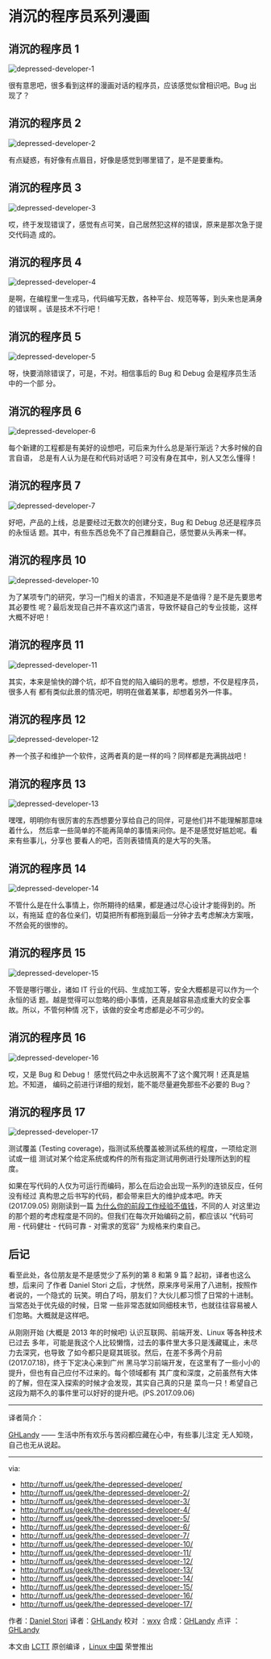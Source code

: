 # 消沉的程序员系列漫画

## 消沉的程序员 1

![depressed-developer-1](./depressed-developer.png)

很有意思吧，很多看到这样的漫画对话的程序员，应该感觉似曾相识吧。Bug 出现了？

## 消沉的程序员 2

![depressed-developer-2](./depressed-developer-2.png)

有点疑惑，有好像有点眉目，好像是感觉到哪里错了，是不是要重构。

## 消沉的程序员 3

![depressed-developer-3](./depressed-developer-3.png)

哎，终于发现错误了，感觉有点可笑，自己居然犯这样的错误，原来是那次急于提交代码造
成的。

## 消沉的程序员 4

![depressed-developer-4](./depressed-developer-4.png)

是啊，在编程里一生戎马，代码编写无数，各种平台、规范等等，到头来也是满身的错误啊
。该是技术不行吧！

## 消沉的程序员 5

![depressed-developer-5](./depressed-developer-5.png)

呀，快要消除错误了，可是，不对。相信事后的 Bug 和 Debug 会是程序员生活中的一个部
分。

## 消沉的程序员 6

![depressed-developer-6](./depressed-developer-6.png)

每个新建的工程都是有美好的设想吧，可后来为什么总是渐行渐远？大多时候的自言自语，
总是有人认为是在和代码对话吧？可没有身在其中，别人又怎么懂得！

## 消沉的程序员 7

![depressed-developer-7](./depressed-developer-7.png)

好吧，产品的上线，总是要经过无数次的创建分支，Bug 和 Debug 总还是程序员的永恒话
题。其中，有些东西总免不了自己推翻自己，感觉要从头再来一样。

## 消沉的程序员 10

![depressed-developer-10](./depressed-developer-10.png)

为了某项专门的研究，学习一门相关的语言，不知道是不是值得？是不是先要思考其必要性
呢？最后发现自己并不喜欢这门语言，导致怀疑自己的专业技能，这样大概不好吧！

## 消沉的程序员 11

![depressed-developer-11](./depressed-developer-11.png)

其实，本来是愉快的蹲个坑，却不自觉的陷入编码的思考。想想，不仅是程序员，很多人有
都有类似此景的情况吧，明明在做着某事，却想着另外一件事。

## 消沉的程序员 12

![depressed-developer-12](./depressed-developer-12.png)

养一个孩子和维护一个软件，这两者真的是一样的吗？同样都是充满挑战吧！

## 消沉的程序员 13

![depressed-developer-13](./depressed-developer-13.png)

嘿嘿，明明你有很厉害的东西想要分享给自己的同伴，可是他们并不能理解那意味着什么，
然后拿一些简单的不能再简单的事情来问你。是不是感觉好尴尬呢。看来有些事儿，分享也
要看人的吧，否则表错情真的是大写的失落。

## 消沉的程序员 14

![depressed-developer-14](./depressed-developer-14.png)

不管什么是在什么事情上，你所期待的结果，都是通过尽心设计才能得到的。所以，有拖延
症的各位亲们，切莫把所有都拖到最后一分钟才去考虑解决方案哦，不然会死的很惨的。

## 消沉的程序员 15

![depressed-developer-15](./depressed-developer-15.png)

不管是哪行哪业，诸如 IT 行业的代码、生成加工等，安全大概都是可以作为一个永恒的话
题。越是觉得可以忽略的细小事情，还真是越容易造成重大的安全事故。所以，不管何种情
况下，该做的安全考虑都是必不可少的。

## 消沉的程序员 16

![depressed-developer-16](./depressed-developer-16.png)

哎，又是 Bug 和 Debug！ 感觉代码之中永远脱离不了这个魔咒啊！还真是尴尬。不知道，
编码之前进行详细的规划，能不能尽量避免那些不必要的 Bug？

## 消沉的程序员 17

![depressed-developer-17](./depressed-developer-17.png)

测试覆盖 (Testing coverage)，指测试系统覆盖被测试系统的程度，一项给定测试或一组
测试对某个给定系统或构件的所有指定测试用例进行处理所达到的程度。

如果在写代码的人仅为可运行而编码，那么在后边会出现一系列的连锁反应，任何没有经过
真构思之后书写的代码，都会带来巨大的维护成本吧。昨天 (2017.09.05) 刚刚读到一篇
[为什么你的前段工作经验不值钱](https://zhuanlan.zhihu.com/p/25595871)，不同的人
对这里边的那个题的考虑程度是不同的。但我们在每次开始编码之前，都应该以 “代码可
用 - 代码健壮 - 代码可靠 - 对需求的宽容” 为规格来约束自己。

## 后记

看至此处，各位朋友是不是感觉少了系列的第 8 和第 9 篇？起初，译者也这么想，后来问
了作者 Daniel Stori 之后，才恍然，原来序号采用了八进制，按照作者说的，一个隐式的
玩笑。明白了吗，朋友们？大伙儿都习惯了日常的十进制。当常态处于优先级的时候，日常
一些非常态就如同细枝末节，也就往往容易被人们忽略。大概就是这样吧。

从刚刚开始 (大概是 2013 年的时候吧) 认识互联网、前端开发、Linux 等各种技术已过去
多年，可能是我这个人比较懒惰，过去的事件里大多只是浅藏辄止，未尽力去深究，也导致
了如今都只是窥其斑驳。然后，在差不多两个月前 (2017.07.18)，终于下定决心来到广州
黑马学习前端开发，在这里有了一些小小的提升，但也有自己应付不过来的。每个领域都有
其广度和深度，之前虽然有大体的了解，但在深入探索的时候才会发现，其实自己真的只是
菜鸟一只！希望自己这段为期不久的事件里可以好好的提升吧。(PS.2017.09.06)

---

译者简介：

[GHLandy](http://GHLandy.com) —— 生活中所有欢乐与苦闷都应藏在心中，有些事儿注定
无人知晓，自己也无从说起。

---

via:

- http://turnoff.us/geek/the-depressed-developer/
- http://turnoff.us/geek/the-depressed-developer-2/
- http://turnoff.us/geek/the-depressed-developer-3/
- http://turnoff.us/geek/the-depressed-developer-4/
- http://turnoff.us/geek/the-depressed-developer-5/
- http://turnoff.us/geek/the-depressed-developer-6/
- http://turnoff.us/geek/the-depressed-developer-7/
- http://turnoff.us/geek/the-depressed-developer-10/
- http://turnoff.us/geek/the-depressed-developer-11/
- http://turnoff.us/geek/the-depressed-developer-12/
- http://turnoff.us/geek/the-depressed-developer-13/
- http://turnoff.us/geek/the-depressed-developer-14/
- http://turnoff.us/geek/the-depressed-developer-15/
- http://turnoff.us/geek/the-depressed-developer-16/
- http://turnoff.us/geek/the-depressed-developer-17/

作者：[Daniel Stori][a] 译者：[GHLandy](https://github.com/GHLandy) 校对
：[wxy](https://github.com/wxy) 合成：[GHLandy](https://github.com/GHLandy) 点评
：[GHLandy](https://github.com/GHLandy)

本文由 [LCTT](https://github.com/LCTT/TranslateProject) 原创编译
，[Linux 中国](https://linux.cn/) 荣誉推出

[a]: http://turnoff.us/about/
